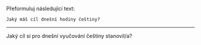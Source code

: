 Přeformuluj následující text:

```
Jaký máš cíl dnešní hodiny češtiny?
```

---

<!-- chatcmpl-749Vb3OjN84c9dQeBj2ATOdVi8snV -->

Jaký cíl si pro dnešní vyučování češtiny stanovil/a?